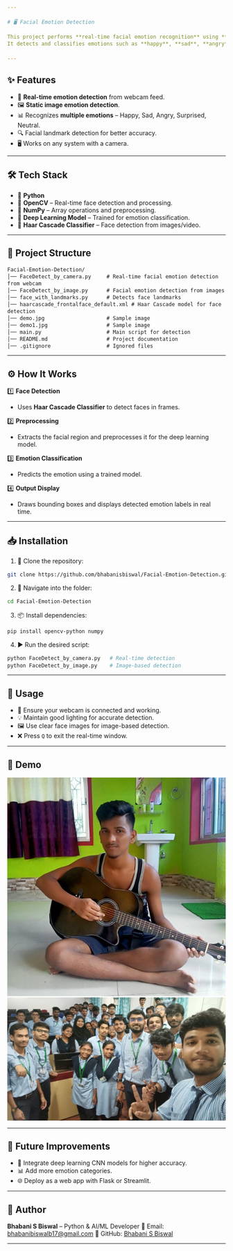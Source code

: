 ```yaml
---

# 🖥 Facial Emotion Detection

This project performs **real-time facial emotion recognition** using **deep learning** 🧠 and **OpenCV** 📷.
It detects and classifies emotions such as **happy**, **sad**, **angry**, **surprised**, and **neutral** 😐 from facial expressions.

---
```


## ✨ Features

* 🎥 **Real-time emotion detection** from webcam feed.
* 🖼 **Static image emotion detection**.
* 📊 Recognizes **multiple emotions** – Happy, Sad, Angry, Surprised, Neutral.
* 🔍 Facial landmark detection for better accuracy.
* 🖥 Works on any system with a camera.

---

## 🛠 Tech Stack

* 🐍 **Python**
* 🎥 **OpenCV** – Real-time face detection and processing.
* 🔢 **NumPy** – Array operations and preprocessing.
* 🤖 **Deep Learning Model** – Trained for emotion classification.
* 📁 **Haar Cascade Classifier** – Face detection from images/video.

---

## 📂 Project Structure

```
Facial-Emotion-Detection/
│── FaceDetect_by_camera.py     # Real-time facial emotion detection from webcam
│── FaceDetect_by_image.py      # Facial emotion detection from images
│── face_with_landmarks.py      # Detects face landmarks
│── haarcascade_frontalface_default.xml # Haar Cascade model for face detection
│── demo.jpg                    # Sample image
│── demo1.jpg                   # Sample image
│── main.py                     # Main script for detection
│── README.md                   # Project documentation
│── .gitignore                  # Ignored files
```

---

## ⚙ How It Works

1️⃣ **Face Detection**

* Uses **Haar Cascade Classifier** to detect faces in frames.

2️⃣ **Preprocessing**

* Extracts the facial region and preprocesses it for the deep learning model.

3️⃣ **Emotion Classification**

* Predicts the emotion using a trained model.

4️⃣ **Output Display**

* Draws bounding boxes and displays detected emotion labels in real time.

---

## 📥 Installation

1. 📂 Clone the repository:

```bash
git clone https://github.com/bhabanisbiswal/Facial-Emotion-Detection.git
```

2. 📁 Navigate into the folder:

```bash
cd Facial-Emotion-Detection
```

3. 📦 Install dependencies:

```bash
pip install opencv-python numpy
```

4. ▶ Run the desired script:

```bash
python FaceDetect_by_camera.py   # Real-time detection
python FaceDetect_by_image.py    # Image-based detection
```

---

## 🚀 Usage

* 🎥 Ensure your webcam is connected and working.
* 💡 Maintain good lighting for accurate detection.
* 🖼 Use clear face images for image-based detection.
* ❌ Press `Q` to exit the real-time window.

---

## 📸 Demo

![image alt](demo.jpg)
![image alt](demo1.jpg)

---

## 🔮 Future Improvements

* 🤖 Integrate deep learning CNN models for higher accuracy.
* 📊 Add more emotion categories.
* 🌐 Deploy as a web app with Flask or Streamlit.

---

## 👤 Author

**Bhabani S Biswal** – Python & AI/ML Developer
📧 Email: [bhabanibiswalb17@gmail.com](mailto:bhabanibiswalb17@gmail.com)
🔗 GitHub: [Bhabani S Biswal](https://github.com/bhabanisbiswal)

---
